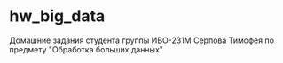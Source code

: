 # hw_big_data
Домашние задания студента группы ИВО-231М Серпова Тимофея по предмету "Обработка больших данных"
